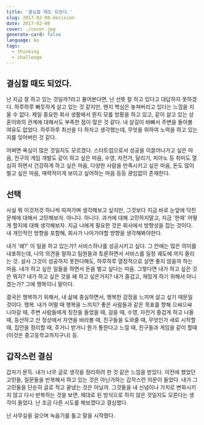 ```yaml
---
title: '결심할 때도 되었다.'
slug: 2017-02-08-decision
date: 2017-02-08
cover: ./cover.jpg
generate-card: false
language: ko
tags:
  - thinking
  - challenge
---
```


## 결심할 때도 되었다.

난 지금 잘 하고 있는 것일까?라고 물어본다면, 난 선뜻 잘 하고 있다고 대답하지 못하겠다. 하루하루 빠듯하게 살고 있는 것 같지만, 왠지 핵심은 놓쳐버리고 있다는 느낌을 지울 수 없다. 제일 중요한 회사 생활에서 뭔지 모를 방황을 하고 있고, 같이 살고 있는 상훈이와의 관계에 대해서도 부족한 점이 많은 것 같다. 내 살길이 바빠서 주변을 돌아볼 여유도 없었다. 하루하루 최선을 다 하자고 생각했는데, 무엇을 위하여 노력을 하고 있는지를 잊어버린 것 같다.

어쩌면 욕심이 많은 것일지도 모르겠다. 스타트업으로서 성공을 이끌어나가고 싶은 마음, 친구의 게임 개발도 같이 하고 싶은 마음, 수영, 자전거, 달리기, 피아노 등 취미도 열심히 하면서 건강하게 하고 싶은 마음, 다양한 사람을 만족시키고 싶은 마음, 돈도 많이 벌고 싶은 마음, 매력적이게 보이고 싶어하는 마음 등등 끊임없이 존재한다.

## 선택

사실 뭐 이것저것 하나씩 따져가며 생각해보고 싶지만, 그것보다 지금 바로 눈앞에 닥친 문제에 대해서 고민해보자. 아니다. 아니다. 과거에 대해 고민하지말고, 지금 '현재' 어떻게 할지에 대해 생각해보자. 지금 나에게 필요한 것은 회사에서 방향성을 잡는 것이다. 내 개인적인 방향을 포함해, 회사가 나아가야할 방향을 생각해봐야한다.

내가 '왜?' 이 일을 하고 있는가?
서비스하나를 성공시키고 싶다. 그 안에는 많은 의미를 내포하는데, 나의 의견을 말하고 팀원들과 토론하면서 서비스를 일정 궤도에 까지 올리는 것. 설사 그것이 성공하지 못한다해도, 하루하루 열정적으로 살면 좋지 않을까 하는 마음. 내가 하고 싶은 일들을 하면서 돈을 벌고 싶다는 마음. 그렇다면 내가 하고 싶은 것은 뭐지? 내가 하고 싶은 것을 왜 하고 싶은거지? 내가 즐겁고, 재밌게 하기 위해서 아니겠는가? 그에 행복이니 말이다.

결국은 행복하기 위해서, 내 삶에 충실하면서, 행복한 감정을 느끼며 살고 싶기 때문일 것이다. 행복. 내가 어떨 때 행복을 느끼지? 좋은 사람들과 같은 목표를 향해 으쌰으쌰 나아갈 때, 주변 사람들에게 칭찬을 들었을 때, 걸을 때, 수영, 자전거 즐겁게 하고 나올 때, 등산하고 산 정상에서 자연을 바라볼 때, 친구들을 도와줄 때, 무엇인가 새로 시작할 때, 집안을 정리할 때, 주거니 받거니 뭔가 통한다고 느낄 때, 친구들과 게임을 같이 할때(이것은 중고등학교까지구나) 등.

## 갑작스런 결심

갑자기 문득. 내가 너무 글로 생각을 정리하려 한 것 같은 느낌을 받았다. 이전에 했었던 고민들, 질문들을 반복해서 하고 있는 것은 아닌가하는 갑작스런 의문이 들었다. 내가 그 고민들을 단순히 글로 적고 끝냈는 것은 아닐까. 그것들을 내 신념이나 가치로 변화시키지 않고 다시 반복하는 것을 보면, 제대로 된 방식으로 하지 않은 것일지도 모른다는 생각이 들었다. 난 조금 다른 시도를 해보겠다고 결심했다.

난 사무실을 걸으며 녹음기를 틀고 말을 시작했다.
